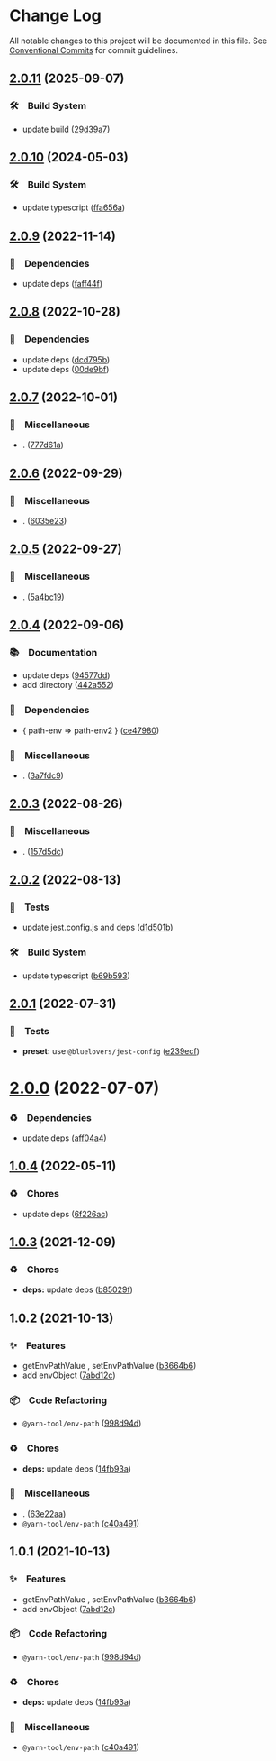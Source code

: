 # Change Log

All notable changes to this project will be documented in this file.
See [Conventional Commits](https://conventionalcommits.org) for commit guidelines.

## [2.0.11](https://github.com/bluelovers/ws-yarn-workspaces/compare/@yarn-tool/env-path@2.0.10...@yarn-tool/env-path@2.0.11) (2025-09-07)



### 🛠　Build System

* update build ([29d39a7](https://github.com/bluelovers/ws-yarn-workspaces/commit/29d39a7b06544a59a7624dfd4d2d33ed08c1b379))



## [2.0.10](https://github.com/bluelovers/ws-yarn-workspaces/compare/@yarn-tool/env-path@2.0.9...@yarn-tool/env-path@2.0.10) (2024-05-03)



### 🛠　Build System

* update typescript ([ffa656a](https://github.com/bluelovers/ws-yarn-workspaces/commit/ffa656aefe53966db445d52234eb0efe4651e3dd))



## [2.0.9](https://github.com/bluelovers/ws-yarn-workspaces/compare/@yarn-tool/env-path@2.0.8...@yarn-tool/env-path@2.0.9) (2022-11-14)



### 📌　Dependencies

* update deps ([faff44f](https://github.com/bluelovers/ws-yarn-workspaces/commit/faff44f1f5ad5066c747ea8d5d66fa10049c17fe))



## [2.0.8](https://github.com/bluelovers/ws-yarn-workspaces/compare/@yarn-tool/env-path@2.0.7...@yarn-tool/env-path@2.0.8) (2022-10-28)



### 📌　Dependencies

* update deps ([dcd795b](https://github.com/bluelovers/ws-yarn-workspaces/commit/dcd795b251e73ffdbade2a4086f360241cb4cb03))
* update deps ([00de9bf](https://github.com/bluelovers/ws-yarn-workspaces/commit/00de9bf62a49f5de21e60c6a120fc4d3e6e058e3))



## [2.0.7](https://github.com/bluelovers/ws-yarn-workspaces/compare/@yarn-tool/env-path@2.0.6...@yarn-tool/env-path@2.0.7) (2022-10-01)



### 🔖　Miscellaneous

* . ([777d61a](https://github.com/bluelovers/ws-yarn-workspaces/commit/777d61af255146b2b1b1f364587c36a0f5bfc00c))



## [2.0.6](https://github.com/bluelovers/ws-yarn-workspaces/compare/@yarn-tool/env-path@2.0.5...@yarn-tool/env-path@2.0.6) (2022-09-29)



### 🔖　Miscellaneous

* . ([6035e23](https://github.com/bluelovers/ws-yarn-workspaces/commit/6035e2399f4f5a5f5e5ac56309b6dc37ffe91389))



## [2.0.5](https://github.com/bluelovers/ws-yarn-workspaces/compare/@yarn-tool/env-path@2.0.4...@yarn-tool/env-path@2.0.5) (2022-09-27)



### 🔖　Miscellaneous

* . ([5a4bc19](https://github.com/bluelovers/ws-yarn-workspaces/commit/5a4bc19a0a279a49e752d776279165e14c402427))



## [2.0.4](https://github.com/bluelovers/ws-yarn-workspaces/compare/@yarn-tool/env-path@2.0.3...@yarn-tool/env-path@2.0.4) (2022-09-06)



### 📚　Documentation

* update deps ([94577dd](https://github.com/bluelovers/ws-yarn-workspaces/commit/94577dd1dcf59585177b59ecf1e7e289a3b87758))
* add directory ([442a552](https://github.com/bluelovers/ws-yarn-workspaces/commit/442a55232619f7fe2b9bad6f8eccfffc4f8f47d2))


### 📌　Dependencies

* { path-env => path-env2 } ([ce47980](https://github.com/bluelovers/ws-yarn-workspaces/commit/ce47980f531d443f97fb00dc35aa4739eb8be968))


### 🔖　Miscellaneous

* . ([3a7fdc9](https://github.com/bluelovers/ws-yarn-workspaces/commit/3a7fdc924ada93b1d0ac0160f8d77e46ff060588))



## [2.0.3](https://github.com/bluelovers/ws-yarn-workspaces/compare/@yarn-tool/env-path@2.0.2...@yarn-tool/env-path@2.0.3) (2022-08-26)



### 🔖　Miscellaneous

* . ([157d5dc](https://github.com/bluelovers/ws-yarn-workspaces/commit/157d5dc8959261d9326f6e633987182898ae9670))



## [2.0.2](https://github.com/bluelovers/ws-yarn-workspaces/compare/@yarn-tool/env-path@2.0.1...@yarn-tool/env-path@2.0.2) (2022-08-13)


### 🚨　Tests

* update jest.config.js and deps ([d1d501b](https://github.com/bluelovers/ws-yarn-workspaces/commit/d1d501ba059130bd8f90e6eaa266084110698011))


### 🛠　Build System

* update typescript ([b69b593](https://github.com/bluelovers/ws-yarn-workspaces/commit/b69b593d511d9d4e246513dc1d69721150b9cfe8))





## [2.0.1](https://github.com/bluelovers/ws-yarn-workspaces/compare/@yarn-tool/env-path@2.0.0...@yarn-tool/env-path@2.0.1) (2022-07-31)


### 🚨　Tests

* **preset:** use `@bluelovers/jest-config` ([e239ecf](https://github.com/bluelovers/ws-yarn-workspaces/commit/e239ecf606d82930c6036ec1241bf3b4a1095423))





# [2.0.0](https://github.com/bluelovers/ws-yarn-workspaces/compare/@yarn-tool/env-path@1.0.4...@yarn-tool/env-path@2.0.0) (2022-07-07)


### ♻️　Dependencies

* update deps ([aff04a4](https://github.com/bluelovers/ws-yarn-workspaces/commit/aff04a47e24f963121cf893a03a5b92dfcb6b720))





## [1.0.4](https://github.com/bluelovers/ws-yarn-workspaces/compare/@yarn-tool/env-path@1.0.3...@yarn-tool/env-path@1.0.4) (2022-05-11)


### ♻️　Chores

* update deps ([6f226ac](https://github.com/bluelovers/ws-yarn-workspaces/commit/6f226acfd22f0b213eaa8a84886f8391284b1fcf))





## [1.0.3](https://github.com/bluelovers/ws-yarn-workspaces/compare/@yarn-tool/env-path@1.0.2...@yarn-tool/env-path@1.0.3) (2021-12-09)


### ♻️　Chores

* **deps:** update deps ([b85029f](https://github.com/bluelovers/ws-yarn-workspaces/commit/b85029f4c0943e70373c4990597147b7f939600a))





## 1.0.2 (2021-10-13)


### ✨　Features

* getEnvPathValue , setEnvPathValue ([b3664b6](https://github.com/bluelovers/ws-yarn-workspaces/commit/b3664b6a3f605f331e5a027cbb87eb423fa63c59))
* add envObject ([7abd12c](https://github.com/bluelovers/ws-yarn-workspaces/commit/7abd12c320e85bd9080e9f674e18d6622c4c29bf))


### 📦　Code Refactoring

* `@yarn-tool/env-path` ([998d94d](https://github.com/bluelovers/ws-yarn-workspaces/commit/998d94d5114b7979e087eb5cdd13ff356bcb70c0))


### ♻️　Chores

* **deps:** update deps ([14fb93a](https://github.com/bluelovers/ws-yarn-workspaces/commit/14fb93abf9407f9eb230ed1282a8bd6c093c67aa))


### 🔖　Miscellaneous

* . ([63e22aa](https://github.com/bluelovers/ws-yarn-workspaces/commit/63e22aa01cf59659e0c5eeecb9b08aa17e83a9b2))
* `@yarn-tool/env-path` ([c40a491](https://github.com/bluelovers/ws-yarn-workspaces/commit/c40a49104bd2a8f6562f8baca83aedbe755fb2a5))





## 1.0.1 (2021-10-13)


### ✨　Features

* getEnvPathValue , setEnvPathValue ([b3664b6](https://github.com/bluelovers/ws-yarn-workspaces/commit/b3664b6a3f605f331e5a027cbb87eb423fa63c59))
* add envObject ([7abd12c](https://github.com/bluelovers/ws-yarn-workspaces/commit/7abd12c320e85bd9080e9f674e18d6622c4c29bf))


### 📦　Code Refactoring

* `@yarn-tool/env-path` ([998d94d](https://github.com/bluelovers/ws-yarn-workspaces/commit/998d94d5114b7979e087eb5cdd13ff356bcb70c0))


### ♻️　Chores

* **deps:** update deps ([14fb93a](https://github.com/bluelovers/ws-yarn-workspaces/commit/14fb93abf9407f9eb230ed1282a8bd6c093c67aa))


### 🔖　Miscellaneous

* `@yarn-tool/env-path` ([c40a491](https://github.com/bluelovers/ws-yarn-workspaces/commit/c40a49104bd2a8f6562f8baca83aedbe755fb2a5))
